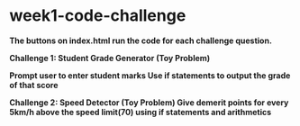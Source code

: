 # week1-code-challenge

<b>The buttons on index.html run the code for each challenge question.

Challenge 1: Student Grade Generator (Toy Problem)

Prompt user to enter student marks
Use if statements to output the grade of that score

Challenge 2: Speed Detector (Toy Problem)
Give demerit points for every 5km/h above the speed limit(70) using if statements and arithmetics